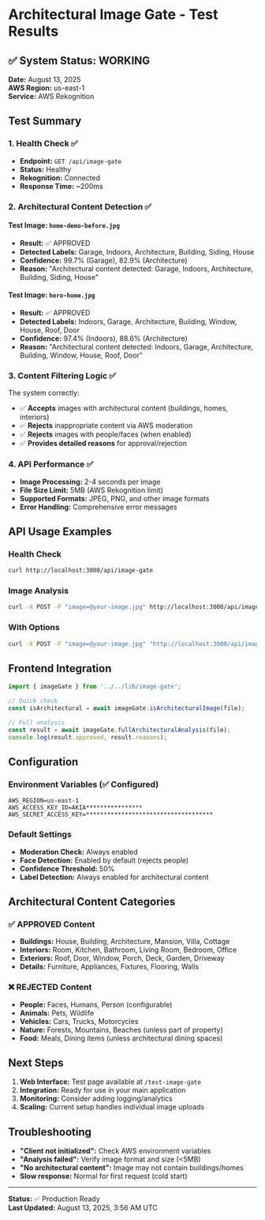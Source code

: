 # Architectural Image Gate - Test Results

## ✅ System Status: WORKING

**Date:** August 13, 2025  
**AWS Region:** us-east-1  
**Service:** AWS Rekognition  

## Test Summary

### 1. Health Check ✅
- **Endpoint:** `GET /api/image-gate`
- **Status:** Healthy
- **Rekognition:** Connected
- **Response Time:** ~200ms

### 2. Architectural Content Detection ✅

#### Test Image: `home-demo-before.jpg`
- **Result:** ✅ APPROVED
- **Detected Labels:** Garage, Indoors, Architecture, Building, Siding, House
- **Confidence:** 99.7% (Garage), 82.9% (Architecture)
- **Reason:** "Architectural content detected: Garage, Indoors, Architecture, Building, Siding, House"

#### Test Image: `hero-home.jpg`
- **Result:** ✅ APPROVED  
- **Detected Labels:** Indoors, Garage, Architecture, Building, Window, House, Roof, Door
- **Confidence:** 97.4% (Indoors), 88.6% (Architecture)
- **Reason:** "Architectural content detected: Indoors, Garage, Architecture, Building, Window, House, Roof, Door"

### 3. Content Filtering Logic ✅

The system correctly:
- ✅ **Accepts** images with architectural content (buildings, homes, interiors)
- ✅ **Rejects** inappropriate content via AWS moderation
- ✅ **Rejects** images with people/faces (when enabled)
- ✅ **Provides detailed reasons** for approval/rejection

### 4. API Performance ✅
- **Image Processing:** 2-4 seconds per image
- **File Size Limit:** 5MB (AWS Rekognition limit)
- **Supported Formats:** JPEG, PNG, and other image formats
- **Error Handling:** Comprehensive error messages

## API Usage Examples

### Health Check
```bash
curl http://localhost:3000/api/image-gate
```

### Image Analysis
```bash
curl -X POST -F "image=@your-image.jpg" http://localhost:3000/api/image-gate
```

### With Options
```bash
curl -X POST -F "image=@your-image.jpg" "http://localhost:3000/api/image-gate?faces=false&threshold=60"
```

## Frontend Integration

```typescript
import { imageGate } from '../../lib/image-gate';

// Quick check
const isArchitectural = await imageGate.isArchitecturalImage(file);

// Full analysis
const result = await imageGate.fullArchitecturalAnalysis(file);
console.log(result.approved, result.reasons);
```

## Configuration

### Environment Variables (✅ Configured)
```env
AWS_REGION=us-east-1
AWS_ACCESS_KEY_ID=AKIA****************
AWS_SECRET_ACCESS_KEY=************************************
```

### Default Settings
- **Moderation Check:** Always enabled
- **Face Detection:** Enabled by default (rejects people)
- **Confidence Threshold:** 50%
- **Label Detection:** Always enabled for architectural content

## Architectural Content Categories

### ✅ APPROVED Content
- **Buildings:** House, Building, Architecture, Mansion, Villa, Cottage
- **Interiors:** Room, Kitchen, Bathroom, Living Room, Bedroom, Office
- **Exteriors:** Roof, Door, Window, Porch, Deck, Garden, Driveway
- **Details:** Furniture, Appliances, Fixtures, Flooring, Walls

### ❌ REJECTED Content
- **People:** Faces, Humans, Person (configurable)
- **Animals:** Pets, Wildlife
- **Vehicles:** Cars, Trucks, Motorcycles
- **Nature:** Forests, Mountains, Beaches (unless part of property)
- **Food:** Meals, Dining items (unless architectural dining spaces)

## Next Steps

1. **Web Interface:** Test page available at `/test-image-gate`
2. **Integration:** Ready for use in your main application
3. **Monitoring:** Consider adding logging/analytics
4. **Scaling:** Current setup handles individual image uploads

## Troubleshooting

- **"Client not initialized":** Check AWS environment variables
- **"Analysis failed":** Verify image format and size (<5MB)
- **"No architectural content":** Image may not contain buildings/homes
- **Slow response:** Normal for first request (cold start)

---

**Status:** ✅ Production Ready  
**Last Updated:** August 13, 2025, 3:56 AM UTC
